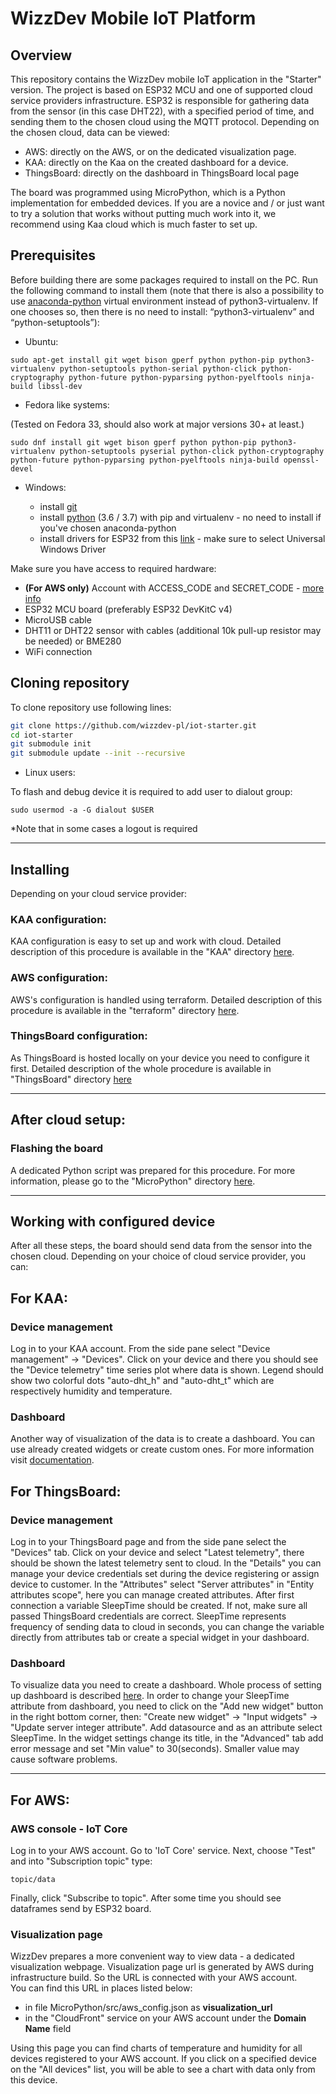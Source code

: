 # WizzDev Mobile IoT Platform

## Overview
This repository contains the WizzDev mobile IoT application in the "Starter" version. The project is based on ESP32 MCU and one of supported cloud service providers infrastructure. ESP32 is responsible for gathering data from the sensor (in this case DHT22), with a specified period of time, and sending them to the chosen cloud using the MQTT protocol. Depending on the chosen cloud, data can be viewed:

- AWS: directly on the AWS, or on the dedicated visualization page.
- KAA: directly on the Kaa on the created dashboard for a device.
- ThingsBoard: directly on the dashboard in ThingsBoard local page

The board was programmed using MicroPython, which is a Python implementation for embedded devices. If you are a novice and / or just want to try a solution that works without putting much work into it, we recommend using Kaa cloud which is much faster to set up.


## Prerequisites
Before building there are some packages required to install on the PC. Run the following command to install them (note that there is also a possibility to use [anaconda-python](https://www.anaconda.com/products/individual) virtual environment instead of python3-virtualenv. If one chooses so, then there is no need to install: “python3-virtualenv” and “python-setuptools”):

* Ubuntu:

```
sudo apt-get install git wget bison gperf python python-pip python3-virtualenv python-setuptools python-serial python-click python-cryptography python-future python-pyparsing python-pyelftools ninja-build libssl-dev
```

* Fedora like systems:

(Tested on Fedora 33, should also work at major versions 30+ at least.)

```
sudo dnf install git wget bison gperf python python-pip python3-virtualenv python-setuptools pyserial python-click python-cryptography python-future python-pyparsing python-pyelftools ninja-build openssl-devel
```

* Windows:

    - install [git](https://git-scm.com/downloads)
    - install [python](https://www.python.org/downloads/windows/) (3.6 / 3.7) with pip and virtualenv - no need to install if you've chosen anaconda-python
    - install drivers for ESP32 from this [link](https://www.silabs.com/developers/usb-to-uart-bridge-vcp-drivers) - make sure to select Universal Windows Driver

Make sure you have access to required hardware:

- **(For AWS only)** Account with ACCESS_CODE and SECRET_CODE - [more info](https://github.com/wizzdev-pl/iot-starter/blob/devel/terraform/README.md#Additional-information-and-help)
- ESP32 MCU board (preferably ESP32 DevKitC v4)
- MicroUSB cable
- DHT11 or DHT22 sensor with cables (additional 10k pull-up resistor may be needed) or BME280
- WiFi connection


## Cloning repository

To clone repository use following lines:

```bash
git clone https://github.com/wizzdev-pl/iot-starter.git
cd iot-starter
git submodule init
git submodule update --init --recursive
```

* Linux users:

To flash and debug device it is required to add user to dialout group:

```
sudo usermod -a -G dialout $USER
```
*Note that in some cases a logout is required 

---

## Installing
Depending on your cloud service provider: 

### **KAA configuration:**
KAA configuration is easy to set up and work with cloud. Detailed description of this procedure is available in the "KAA" directory [here](KAA/README.md).

### **AWS configuration:** 
AWS's configuration is handled using terraform. Detailed description of this procedure is available in the "terraform" directory [here](terraform/README.md).

### **ThingsBoard configuration:** 
As ThingsBoard is hosted locally on your device you need to configure it first. Detailed description of the whole procedure is available in "ThingsBoard" directory [here](ThingsBoard/README.md)

---
## **After cloud setup:**

### Flashing the board 
A dedicated Python script was prepared for this procedure. For more information, please go to the "MicroPython" directory [here](MicroPython/README.md).

---

## Working with configured device
After all these steps, the board should send data from the sensor into the chosen cloud. Depending on your choice of cloud service provider, you can:

## **For KAA:**

### Device management

Log in to your KAA account. From the side pane select "Device management" -> "Devices". Click on your device and there you should see the "Device telemetry" time series plot where data is shown. Legend should show two colorful dots "auto-dht_h" and "auto-dht_t" which are respectively humidity and temperature.

### Dashboard

Another way of visualization of the data is to create a dashboard. You can use already created widgets or create custom ones. For more information visit [documentation](https://docs.kaaiot.io/KAA/docs/v1.3.0/Features/Visualization/WD/Dashboards/).

## **For ThingsBoard:**

### Device management

Log in to your ThingsBoard page and from the side pane select the "Devices" tab. Click on your device and select "Latest telemetry", there should be shown the latest telemetry sent to cloud. In the "Details" you can manage your device credentials set during the device registering or assign device to customer. In the "Attributes" select "Server attributes" in "Entity attributes scope", here you can manage created attributes. After first connection a variable SleepTime should be created. If not, make sure all passed ThingsBoard credentials are correct. SleepTime represents frequency of sending data to cloud in seconds, you can change the variable directly from attributes tab or create a special widget in your dashboard.

### Dashboard

To visualize data you need to create a dashboard. Whole process of setting up dashboard is described [here](https://thingsboard.io/docs/user-guide/dashboards/). In order to change your SleepTime attribute from dashboard, you need to click on the "Add new widget" button in the right bottom corner, then: "Create new widget" -> "Input widgets" -> "Update server integer attribute". Add datasource and as an attribute select SleepTime. In the widget settings change its title, in the "Advanced" tab add error message and set "Min value" to 30(seconds). Smaller value may cause software problems.

---

## **For AWS:**

### AWS console - IoT Core
Log in to your AWS account. Go to 'IoT Core' service. Next, choose "Test" and into "Subscription topic" type:
```
topic/data
```
Finally, click "Subscribe to topic". After some time you should see dataframes send by ESP32 board. 

### Visualization page
WizzDev prepares a more convenient way to view data - a dedicated visualization webpage.
Visualization page url is generated by AWS during infrastructure build. So the URL is connected with your AWS account.<br>
You can find this URL in places listed below:

- in file MicroPython/src/aws_config.json as **visualization_url**
- in the "CloudFront" service on your AWS account under the **Domain Name** field

Using this page you can find charts of temperature and humidity for all devices registered to your AWS account. If you click on a specified device on the "All devices" list, you will be able to see a chart with data only from this device.
